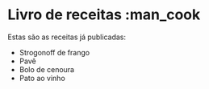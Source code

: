 # Livro de receitas :man_cook

Estas são as receitas já publicadas:

- Strogonoff de frango
- Pavê
- Bolo de cenoura
- Pato ao vinho